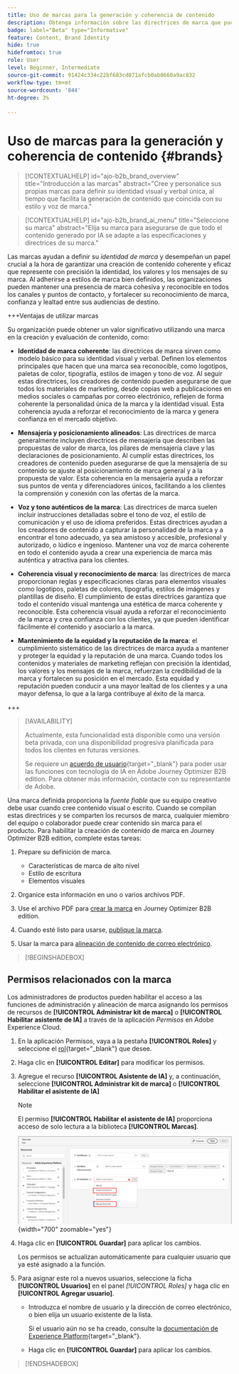 ```yaml
---
title: Uso de marcas para la generación y coherencia de contenido
description: Obtenga información sobre las directrices de marca que puede definir en Journey Optimizer B2B edition para generar y optimizar el contenido según los estilos de marca y la voz.
badge: label="Beta" type="Informative"
feature: Content, Brand Identity
hide: true
hidefromtoc: true
role: User
level: Beginner, Intermediate
source-git-commit: 91424c334c22bf683cd071afcb0ab0660a9ac832
workflow-type: tm+mt
source-wordcount: '844'
ht-degree: 3%

---
```


# Uso de marcas para la generación y coherencia de contenido {#brands}

>[!CONTEXTUALHELP]
>id="ajo-b2b_brand_overview"
>title="Introducción a las marcas"
>abstract="Cree y personalice sus propias marcas para definir su identidad visual y verbal única, al tiempo que facilita la generación de contenido que coincida con su estilo y voz de marca."

>[!CONTEXTUALHELP]
>id="ajo-b2b_brand_ai_menu"
>title="Seleccione su marca"
>abstract="Elija su marca para asegurarse de que todo el contenido generado por IA se adapte a las especificaciones y directrices de su marca."

Las marcas ayudan a definir su _identidad de marca_ y desempeñan un papel crucial a la hora de garantizar una creación de contenido coherente y eficaz que represente con precisión la identidad, los valores y los mensajes de su marca. Al adherirse a estilos de marca bien definidos, las organizaciones pueden mantener una presencia de marca cohesiva y reconocible en todos los canales y puntos de contacto, y fortalecer su reconocimiento de marca, confianza y lealtad entre sus audiencias de destino.

+++Ventajas de utilizar marcas

Su organización puede obtener un valor significativo utilizando una marca en la creación y evaluación de contenido, como:

* **Identidad de marca coherente**: las directrices de marca sirven como modelo básico para su identidad visual y verbal. Definen los elementos principales que hacen que una marca sea reconocible, como logotipos, paletas de color, tipografía, estilos de imagen y tono de voz. Al seguir estas directrices, los creadores de contenido pueden asegurarse de que todos los materiales de marketing, desde copias web a publicaciones en medios sociales o campañas por correo electrónico, reflejen de forma coherente la personalidad única de la marca y la identidad visual. Esta coherencia ayuda a reforzar el reconocimiento de la marca y genera confianza en el mercado objetivo.

* **Mensajería y posicionamiento alineados**: Las directrices de marca generalmente incluyen directrices de mensajería que describen las propuestas de valor de marca, los pilares de mensajería clave y las declaraciones de posicionamiento. Al cumplir estas directrices, los creadores de contenido pueden asegurarse de que la mensajería de su contenido se ajuste al posicionamiento de marca general y a la propuesta de valor. Esta coherencia en la mensajería ayuda a reforzar sus puntos de venta y diferenciadores únicos, facilitando a los clientes la comprensión y conexión con las ofertas de la marca.

* **Voz y tono auténticos de la marca**: Las directrices de marca suelen incluir instrucciones detalladas sobre el tono de voz, el estilo de comunicación y el uso de idioma preferidos. Estas directrices ayudan a los creadores de contenido a capturar la personalidad de la marca y a encontrar el tono adecuado, ya sea amistoso y accesible, profesional y autorizado, o lúdico e ingenioso. Mantener una voz de marca coherente en todo el contenido ayuda a crear una experiencia de marca más auténtica y atractiva para los clientes.

* **Coherencia visual y reconocimiento de marca**: las directrices de marca proporcionan reglas y especificaciones claras para elementos visuales como logotipos, paletas de colores, tipografía, estilos de imágenes y plantillas de diseño. El cumplimiento de estas directrices garantiza que todo el contenido visual mantenga una estética de marca coherente y reconocible. Esta coherencia visual ayuda a reforzar el reconocimiento de la marca y crea confianza con los clientes, ya que pueden identificar fácilmente el contenido y asociarlo a la marca.

* **Mantenimiento de la equidad y la reputación de la marca**: el cumplimiento sistemático de las directrices de marca ayuda a mantener y proteger la equidad y la reputación de una marca. Cuando todos los contenidos y materiales de marketing reflejan con precisión la identidad, los valores y los mensajes de la marca, refuerzan la credibilidad de la marca y fortalecen su posición en el mercado. Esta equidad y reputación pueden conducir a una mayor lealtad de los clientes y a una mayor defensa, lo que a la larga contribuye al éxito de la marca.

+++

>[!AVAILABILITY]
>
>Actualmente, esta funcionalidad está disponible como una versión beta privada, con una disponibilidad progresiva planificada para todos los clientes en futuras versiones.
>
>Se requiere un [acuerdo de usuario](https://www.adobe.com/legal/licenses-terms/adobe-dx-gen-ai-user-guidelines.html){target="_blank"} para poder usar las funciones con tecnología de IA en Adobe Journey Optimizer B2B edition. Para obtener más información, contacte con su representante de Adobe.

Una marca definida proporciona la _fuente fiable_ que su equipo creativo debe usar cuando cree contenido visual o escrito. Cuando se compilan estas directrices y se comparten los recursos de marca, cualquier miembro del equipo o colaborador puede crear contenido sin marca para el producto. Para habilitar la creación de contenido de marca en Journey Optimizer B2B edition, complete estas tareas:

1. Prepare su definición de marca.

   * Características de marca de alto nivel
   * Estilo de escritura
   * Elementos visuales

1. Organice esta información en uno o varios archivos PDF.

1. Use el archivo PDF para [crear la marca](./brands-manage-create.md#create-and-define-a-brand) en Journey Optimizer B2B edition.

1. Cuando esté listo para usarse, [publique la marca](./brands-manage-create.md#publish-the-brand).

1. Usar la marca para [alineación de contenido de correo electrónico](./brand-alignment.md).
<!-- 
1. Use the brand to generate content. -->

>[!BEGINSHADEBOX]

## Permisos relacionados con la marca

Los administradores de productos pueden habilitar el acceso a las funciones de administración y alineación de marca asignando los permisos de recursos de **[!UICONTROL Administrar kit de marca]** o **[!UICONTROL Habilitar asistente de IA]** a través de la aplicación _Permisos_ en Adobe Experience Cloud.

1. En la aplicación Permisos, vaya a la pestaña **[!UICONTROL Roles]** y seleccione el [rol](https://experienceleague.adobe.com/es/docs/experience-platform/access-control/abac/permissions-ui/roles?lang=es){target="_blank"} que desee.

1. Haga clic en **[!UICONTROL Editar]** para modificar los permisos.

1. Agregue el recurso **[!UICONTROL Asistente de IA]** y, a continuación, seleccione **[!UICONTROL Administrar kit de marca]** o **[!UICONTROL Habilitar el asistente de IA]**

   >[!NOTE]
   >
   >El permiso **[!UICONTROL Habilitar el asistente de IA]** proporciona acceso de solo lectura a la biblioteca **[!UICONTROL Marcas]**.

   ![Agregar permiso de asistente de IA para el acceso a marcas](./assets/brands-aep-permissions.png){width="700" zoomable="yes"}

1. Haga clic en **[!UICONTROL Guardar]** para aplicar los cambios.

   Los permisos se actualizan automáticamente para cualquier usuario que ya esté asignado a la función.

1. Para asignar este rol a nuevos usuarios, seleccione la ficha **[!UICONTROL Usuarios]** en el panel _[!UICONTROL Roles]_ y haga clic en **[!UICONTROL Agregar usuario]**.

   * Introduzca el nombre de usuario y la dirección de correo electrónico, o bien elija un usuario existente de la lista.

     Si el usuario aún no se ha creado, consulte la [documentación de Experience Platform](https://experienceleague.adobe.com/es/docs/experience-platform/access-control/abac/permissions-ui/users){target="_blank"}.

   * Haga clic en **[!UICONTROL Guardar]** para aplicar los cambios.

>[!ENDSHADEBOX]

